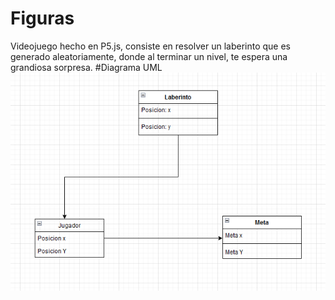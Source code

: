 # Figuras
Videojuego hecho en P5.js, consiste en resolver un laberinto que es generado aleatoriamente, donde al terminar un nivel, te espera una grandiosa sorpresa.
#Diagrama UML
![Imagen](https://github.com/MiadosC1/FigurasFork/blob/main/diagrama.png)
